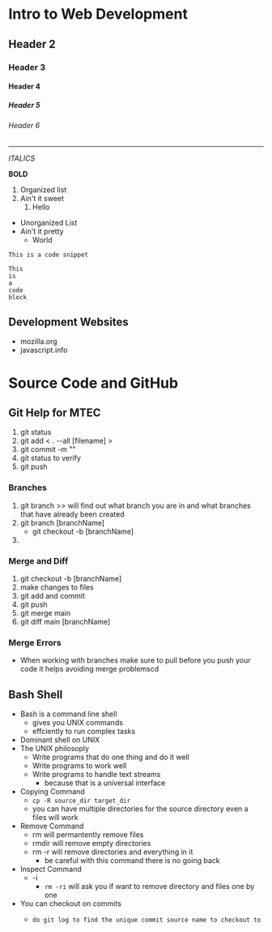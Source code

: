 # Intro to Web Development
## Header 2
### Header 3
#### Header 4
##### Header 5
###### Header 6

---

*ITALICS*

__BOLD__

1. Organized list
2. Ain't it sweet
    1. Hello

* Unorganized List
* Ain't it pretty
    * World

`This is a code snippet`

```
This
is
a
code
block
```

## Development Websites
* mozilla.org
* javascript.info

# Source Code and GitHub

## Git Help for MTEC

1. git status
2. git add < . --all [filename] >
3. git commit -m ""
4. git status to verify
5. git push 

### Branches

1. git branch >> will find out what branch you are in and what branches that have already been created
2. git branch [branchName]
    * git checkout -b [branchName]
3. 


### Merge and Diff
1. git checkout -b [branchName]
2. make changes to files
3. git add and commit
4. git push
5. git merge main
6. git diff main [branchName]

### Merge Errors
* When working with branches make sure to pull before you push your code it helps avoiding merge problemscd 

## Bash Shell
* Bash is a command line shell
    * gives you UNIX commands
    * effciently to run complex tasks
* Dominant shell on UNIX
* The UNIX philosoply
    * Write programs that do one thing and do it well
    * Write programs to work well
    * Write programs to handle text streams
        * because that is a universal interface
* Copying Command
    * `cp -R source_dir target_dir`
    * you can have multiple directories for the source directory even a files will work
* Remove Command
    * rm will permantently remove files
    * rmdir will remove empty directories
    * rm -r will remove directories and everything in it 
        * be careful with this command there is no going back
* Inspect Command
    * -i
        * `rm -ri` will ask you if want to remove directory and files one by one
* You can checkout on commits
    *     do git log to find the unique commit source name to checkout to

